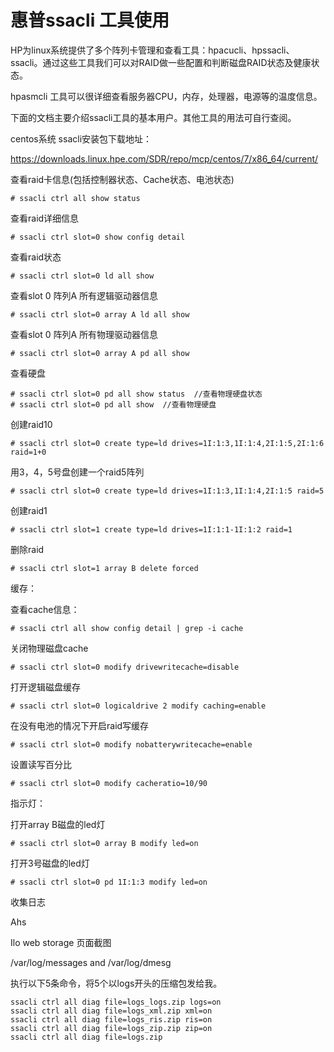 惠普ssacli 工具使用
===

HP为linux系统提供了多个阵列卡管理和查看工具：hpacucli、hpssacli、ssacli。通过这些工具我们可以对RAID做一些配置和判断磁盘RAID状态及健康状态。

hpasmcli 工具可以很详细查看服务器CPU，内存，处理器，电源等的温度信息。

下面的文档主要介绍ssacli工具的基本用户。其他工具的用法可自行查阅。

centos系统 ssacli安装包下载地址：

https://downloads.linux.hpe.com/SDR/repo/mcp/centos/7/x86_64/current/


查看raid卡信息(包括控制器状态、Cache状态、电池状态)
```
# ssacli ctrl all show status
```
 
查看raid详细信息
```
# ssacli ctrl slot=0 show config detail
```

查看raid状态
```
# ssacli ctrl slot=0 ld all show
```

查看slot 0 阵列A 所有逻辑驱动器信息
```
# ssacli ctrl slot=0 array A ld all show
```

查看slot 0 阵列A 所有物理驱动器信息
```
# ssacli ctrl slot=0 array A pd all show
```

查看硬盘
```
# ssacli ctrl slot=0 pd all show status  //查看物理硬盘状态
# ssacli ctrl slot=0 pd all show  //查看物理硬盘
```

创建raid10
```
# ssacli ctrl slot=0 create type=ld drives=1I:1:3,1I:1:4,2I:1:5,2I:1:6 raid=1+0
```

用3，4，5号盘创建一个raid5阵列
```
# ssacli ctrl slot=0 create type=ld drives=1I:1:3,1I:1:4,2I:1:5 raid=5
```

创建raid1
```
# ssacli ctrl slot=1 create type=ld drives=1I:1:1-1I:1:2 raid=1
```

删除raid
```
# ssacli ctrl slot=1 array B delete forced
```
 

缓存：

查看cache信息：
```
# ssacli ctrl all show config detail | grep -i cache
```

关闭物理磁盘cache
```
# ssacli ctrl slot=0 modify drivewritecache=disable
```

打开逻辑磁盘缓存
```
# ssacli ctrl slot=0 logicaldrive 2 modify caching=enable
```

在没有电池的情况下开启raid写缓存
```
# ssacli ctrl slot=0 modify nobatterywritecache=enable
```

设置读写百分比
```
# ssacli ctrl slot=0 modify cacheratio=10/90
```

指示灯：

打开array B磁盘的led灯
```
# ssacli ctrl slot=0 array B modify led=on
```

打开3号磁盘的led灯
```
# ssacli ctrl slot=0 pd 1I:1:3 modify led=on
```

收集日志

Ahs

Ilo web storage 页面截图

/var/log/messages and /var/log/dmesg

执行以下5条命令，将5个以logs开头的压缩包发给我。
```
ssacli ctrl all diag file=logs_logs.zip logs=on
ssacli ctrl all diag file=logs_xml.zip xml=on
ssacli ctrl all diag file=logs_ris.zip ris=on
ssacli ctrl all diag file=logs_zip.zip zip=on
ssacli ctrl all diag file=logs.zip
```
